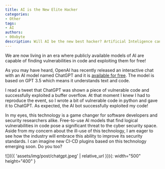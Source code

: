 ```yaml
---
title: AI is the New Elite Hacker
categories:
- Other
tags:
- AI
authors:
- 00xbyte
description: Will AI be the new best hacker? Artificial Inteligence can be the next best penetration tester and hacker. The technology is new but it has the potential to carry on the smartest and most advanced hacks humanity has ever seen. See how AI was given a piece of code and hacked it effortlessly.
---
```


We are now living in an era where publicly available models of AI are capable of finding vulnerabilities in code and exploiting them for free!

As you may have heard, OpenAI has recently released an interactive chat with an AI model named ChatGPT and it is [available for free](https://chat.openai.com/). The model is based on GPT 3.5 which means it understands text and code.

I read a tweet that ChatGPT was shown a piece of vulnerable code and successfully exploited a buffer overflow. At that moment I knew I had to reproduce the event, so I wrote a bit of vulnerable code in python and gave it to ChatGPT. As expected, the AI bot successfully exploited my code!

In my eyes, this technology is a game changer for software developers and security researchers alike. Free-to-use AI models that find logical vulnerabilities in code pose a significant threat to the cyber security space.
Aside from my concern about the ill-use of this technology, I am eager to see how the industry will embrace this ability to improve its security standards.
I can imagine new CI-CD plugins based on this technology emerging soon. Do you too?

![]({{ 'assets/img/post/chatgpt.jpeg' | relative_url }}){: width="500" height="400" }
